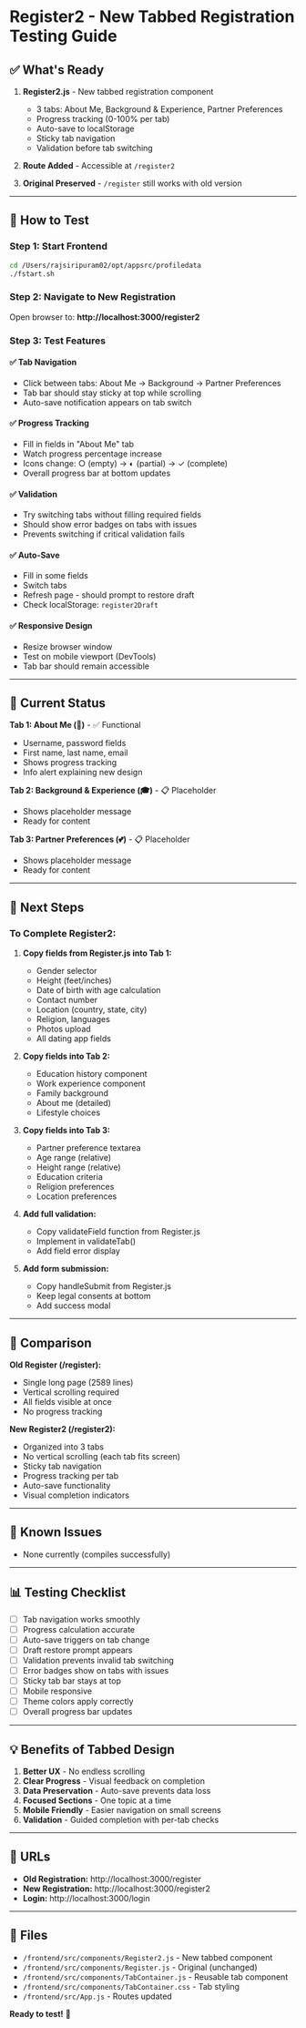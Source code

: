 # Register2 - New Tabbed Registration Testing Guide

## ✅ What's Ready

1. **Register2.js** - New tabbed registration component
   - 3 tabs: About Me, Background & Experience, Partner Preferences
   - Progress tracking (0-100% per tab)
   - Auto-save to localStorage
   - Sticky tab navigation
   - Validation before tab switching

2. **Route Added** - Accessible at `/register2`

3. **Original Preserved** - `/register` still works with old version

---

## 🚀 How to Test

### Step 1: Start Frontend
```bash
cd /Users/rajsiripuram02/opt/appsrc/profiledata
./fstart.sh
```

### Step 2: Navigate to New Registration
Open browser to: **http://localhost:3000/register2**

### Step 3: Test Features

#### ✅ Tab Navigation
- Click between tabs: About Me → Background → Partner Preferences
- Tab bar should stay sticky at top while scrolling
- Auto-save notification appears on tab switch

#### ✅ Progress Tracking
- Fill in fields in "About Me" tab
- Watch progress percentage increase
- Icons change: ○ (empty) → ◐ (partial) → ✓ (complete)
- Overall progress bar at bottom updates

#### ✅ Validation
- Try switching tabs without filling required fields
- Should show error badges on tabs with issues
- Prevents switching if critical validation fails

#### ✅ Auto-Save
- Fill in some fields
- Switch tabs
- Refresh page - should prompt to restore draft
- Check localStorage: `register2Draft`

#### ✅ Responsive Design
- Resize browser window
- Test on mobile viewport (DevTools)
- Tab bar should remain accessible

---

## 🎨 Current Status

**Tab 1: About Me (👤)** - ✅ Functional
- Username, password fields
- First name, last name, email
- Shows progress tracking
- Info alert explaining new design

**Tab 2: Background & Experience (🎓)** - 📋 Placeholder
- Shows placeholder message
- Ready for content

**Tab 3: Partner Preferences (💕)** - 📋 Placeholder
- Shows placeholder message
- Ready for content

---

## 📝 Next Steps

### To Complete Register2:

1. **Copy fields from Register.js into Tab 1:**
   - Gender selector
   - Height (feet/inches)
   - Date of birth with age calculation
   - Contact number
   - Location (country, state, city)
   - Religion, languages
   - Photos upload
   - All dating app fields

2. **Copy fields into Tab 2:**
   - Education history component
   - Work experience component
   - Family background
   - About me (detailed)
   - Lifestyle choices

3. **Copy fields into Tab 3:**
   - Partner preference textarea
   - Age range (relative)
   - Height range (relative)
   - Education criteria
   - Religion preferences
   - Location preferences

4. **Add full validation:**
   - Copy validateField function from Register.js
   - Implement in validateTab()
   - Add field error display

5. **Add form submission:**
   - Copy handleSubmit from Register.js
   - Keep legal consents at bottom
   - Add success modal

---

## 🔄 Comparison

**Old Register (/register):**
- Single long page (2589 lines)
- Vertical scrolling required
- All fields visible at once
- No progress tracking

**New Register2 (/register2):**
- Organized into 3 tabs
- No vertical scrolling (each tab fits screen)
- Sticky tab navigation
- Progress tracking per tab
- Auto-save functionality
- Visual completion indicators

---

## 🐛 Known Issues

- None currently (compiles successfully)

---

## 📊 Testing Checklist

- [ ] Tab navigation works smoothly
- [ ] Progress calculation accurate
- [ ] Auto-save triggers on tab change
- [ ] Draft restore prompt appears
- [ ] Validation prevents invalid tab switching
- [ ] Error badges show on tabs with issues
- [ ] Sticky tab bar stays at top
- [ ] Mobile responsive
- [ ] Theme colors apply correctly
- [ ] Overall progress bar updates

---

## 💡 Benefits of Tabbed Design

1. **Better UX** - No endless scrolling
2. **Clear Progress** - Visual feedback on completion
3. **Data Preservation** - Auto-save prevents data loss
4. **Focused Sections** - One topic at a time
5. **Mobile Friendly** - Easier navigation on small screens
6. **Validation** - Guided completion with per-tab checks

---

## 🔗 URLs

- **Old Registration:** http://localhost:3000/register
- **New Registration:** http://localhost:3000/register2
- **Login:** http://localhost:3000/login

---

## 📁 Files

- `/frontend/src/components/Register2.js` - New tabbed component
- `/frontend/src/components/Register.js` - Original (unchanged)
- `/frontend/src/components/TabContainer.js` - Reusable tab component
- `/frontend/src/components/TabContainer.css` - Tab styling
- `/frontend/src/App.js` - Routes updated

**Ready to test!** 🚀
